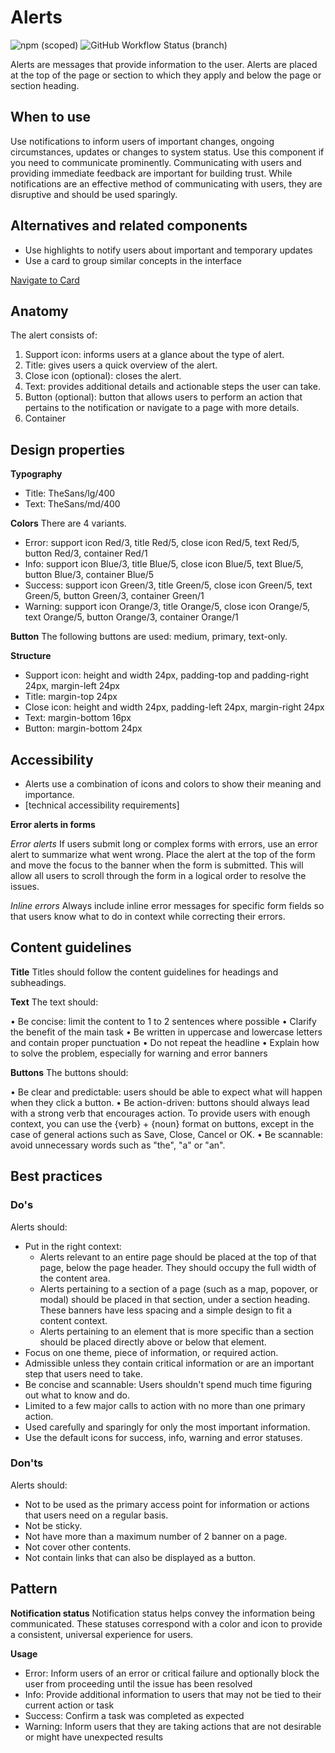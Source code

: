 # Alerts

![npm (scoped)](https://img.shields.io/npm/v/@gemeente-denhaag/alerts?logo=npm&style=flat-square)
![GitHub Workflow Status (branch)](https://img.shields.io/github/workflow/status/Gemeente-Denhaag/denhaag-component-library/Build%20and%20deploy%20Storybook%20to%20Azure%20Web%20App/master?logo=github&style=flat-square)

Alerts are messages that provide information to the user. Alerts are placed at the top of the page or section to which they apply and below the page or section heading.

## When to use

Use notifications to inform users of important changes, ongoing circumstances, updates or changes to system status. Use this component if you need to communicate prominently. Communicating with users and providing immediate feedback are important for building trust. While notifications are an effective method of communicating with users, they are disruptive and should be used sparingly.

## Alternatives and related components

- Use highlights to notify users about important and temporary updates
- Use a card to group similar concepts in the interface

[Navigate to Card](../?path=/docs/components-cards-card--case)

## Anatomy
The alert consists of:

1. Support icon: informs users at a glance about the type of alert.
2. Title: gives users a quick overview of the alert.
3. Close icon (optional): closes the alert.
4. Text: provides additional details and actionable steps the user can take.
6. Button (optional): button that allows users to perform an action that pertains to the notification or navigate to a page with more details.
5. Container

## Design properties
**Typography**
- Title: TheSans/lg/400
- Text: TheSans/md/400

**Colors**
There are 4 variants.

- Error: support icon Red/3, title Red/5, close icon Red/5, text Red/5, button Red/3, container Red/1
- Info: support icon Blue/3, title Blue/5, close icon Blue/5, text Blue/5, button Blue/3, container Blue/5
- Success: support icon Green/3, title Green/5, close icon Green/5, text Green/5, button Green/3, container Green/1
- Warning: support icon Orange/3, title Orange/5, close icon Orange/5, text Orange/5, button Orange/3, container Orange/1

**Button**
The following buttons are used: medium, primary, text-only.

**Structure**
- Support icon: height and width 24px, padding-top and padding-right 24px, margin-left 24px
- Title: margin-top 24px
- Close icon: height and width 24px, padding-left 24px, margin-right 24px
- Text: margin-bottom 16px
- Button: margin-bottom 24px

## Accessibility
- Alerts use a combination of icons and colors to show their meaning and importance.
- [technical accessibility requirements]

**Error alerts in forms**

*Error alerts*
If users submit long or complex forms with errors, use an error alert to summarize what went wrong. Place the alert at the top of the form and move the focus to the banner when the form is submitted. This will allow all users to scroll through the form in a logical order to resolve the issues.

*Inline errors*
Always include inline error messages for specific form fields so that users know what to do in context while correcting their errors.

## Content guidelines

**Title**
Titles should follow the content guidelines for headings and subheadings.

**Text**
The text should:

• Be concise: limit the content to 1 to 2 sentences where possible
• Clarify the benefit of the main task
• Be written in uppercase and lowercase letters and contain proper punctuation
• Do not repeat the headline
• Explain how to solve the problem, especially for warning and error banners

**Buttons**
The buttons should:

• Be clear and predictable: users should be able to expect what will happen when they click a button.
• Be action-driven: buttons should always lead with a strong verb that encourages action. To provide users with enough context, you can use the {verb} + {noun} format on buttons, except in the case of general actions such as Save, Close, Cancel or OK.
• Be scannable: avoid unnecessary words such as "the", "a" or "an".


## Best practices

### Do's
Alerts should:

- Put in the right context:
   - Alerts relevant to an entire page should be placed at the top of that page, below the page header. They should occupy the full width of the content area.
   - Alerts pertaining to a section of a page (such as a map, popover, or modal) should be placed in that section, under a section heading. These banners have less spacing and a simple design to fit a content context.
   - Alerts pertaining to an element that is more specific than a section should be placed directly above or below that element.
- Focus on one theme, piece of information, or required action.
- Admissible unless they contain critical information or are an important step that users need to take.
- Be concise and scannable: Users shouldn't spend much time figuring out what to know and do.
- Limited to a few major calls to action with no more than one primary action.
- Used carefully and sparingly for only the most important information.
- Use the default icons for success, info, warning and error statuses.

### Don'ts
Alerts should:

- Not to be used as the primary access point for information or actions that users need on a regular basis.
- Not be sticky.
- Not have more than a maximum number of 2 banner on a page.
- Not cover other contents.
- Not contain links that can also be displayed as a button.


## Pattern


**Notification status**
Notification status helps convey the information being communicated. These statuses correspond with a color and icon to provide a consistent, universal experience for users.

**Usage**
- Error: Inform users of an error or critical failure and optionally block the user from proceeding until the issue has been resolved
- Info: Provide additional information to users that may not be tied to their current action or task
- Success: Confirm a task was completed as expected
- Warning: Inform users that they are taking actions that are not desirable or might have unexpected results

